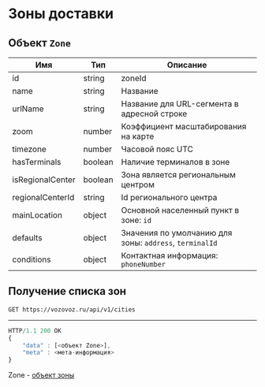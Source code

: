 # Зоны доставки

## Объект `Zone`

Имя | Тип | Описание
--- | --- | --------
id | string | zoneId
name | string | Название
urlName | string | Название для URL-сегмента в адресной строке
zoom | number | Коэффициент масштабирования на карте
timezone | number | Часовой пояс UTC
hasTerminals | boolean | Наличие терминалов в зоне
isRegionalCenter | boolean | Зона является региональным центром
regionalCenterId | string | Id регионального центра
mainLocation | object | Основной населенный пункт в зоне: `id`
defaults | object | Значения по умолчанию для зоны: `address`, `terminalId`
conditions | object | Контактная информация: `phoneNumber`

## Получение списка зон

`GET https://vozovoz.ru/api/v1/cities`

---

```js
HTTP/1.1 200 OK
{
    "data" : [<объект Zone>],
    "meta" : <мета-информация>
}
```

Zone - [объект зоны](zones.md)
